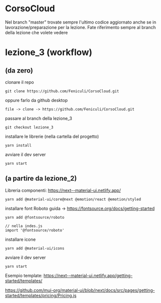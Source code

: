 # CorsoCloud

Nel branch "master" trovate sempre l'ultimo codice aggiornato anche se in lavorazione/preparazione per la lezione.
Fate riferimento sempre al branch della lezione che volete vedere



# lezione_3 (workflow)
## (da zero)
clonare il repo
```
git clone https://github.com/Feniculi/CorsoCloud.git
```
oppure farlo da github desktop
```
file -> clone -> https://github.com/Feniculi/CorsoCloud.git
```
passare al branch della lezione_3
```
git checkout lezione_3
```

installare le librerie (nella cartella del progetto)
```
yarn install
```
avviare il dev server
```
yarn start
```

## (a partire da lezione_2)
Libreria componenti: https://next--material-ui.netlify.app/ 
```
yarn add @material-ui/core@next @emotion/react @emotion/styled
```
installare font Roboto guida ->  https://fontsource.org/docs/getting-started
```
yarn add @fontsource/roboto

// nella indes.js
import '@fontsource/roboto'

```
installare icone
```
yarn add @material-ui/icons
```
avviare il dev server
```
yarn start
```

Esempio template: 
https://next--material-ui.netlify.app/getting-started/templates/

https://github.com/mui-org/material-ui/blob/next/docs/src/pages/getting-started/templates/pricing/Pricing.js
